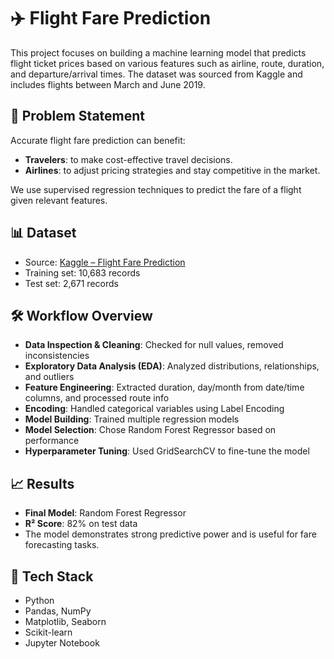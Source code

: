 # ✈️ Flight Fare Prediction

This project focuses on building a machine learning model that predicts flight ticket prices based on various features such as airline, route, duration, and departure/arrival times. The dataset was sourced from Kaggle and includes flights between March and June 2019.

## 📌 Problem Statement

Accurate flight fare prediction can benefit:
- **Travelers**: to make cost-effective travel decisions.
- **Airlines**: to adjust pricing strategies and stay competitive in the market.

We use supervised regression techniques to predict the fare of a flight given relevant features.

## 📊 Dataset

- Source: [Kaggle – Flight Fare Prediction](https://www.kaggle.com/datasets/nikhilmittal/flight-fare-prediction-mh)
- Training set: 10,683 records
- Test set: 2,671 records

## 🛠️ Workflow Overview

- **Data Inspection & Cleaning**: Checked for null values, removed inconsistencies
- **Exploratory Data Analysis (EDA)**: Analyzed distributions, relationships, and outliers
- **Feature Engineering**: Extracted duration, day/month from date/time columns, and processed route info
- **Encoding**: Handled categorical variables using Label Encoding
- **Model Building**: Trained multiple regression models
- **Model Selection**: Chose Random Forest Regressor based on performance
- **Hyperparameter Tuning**: Used GridSearchCV to fine-tune the model

## 📈 Results

- **Final Model**: Random Forest Regressor
- **R² Score**: 82% on test data
- The model demonstrates strong predictive power and is useful for fare forecasting tasks.

## 🧠 Tech Stack

- Python
- Pandas, NumPy
- Matplotlib, Seaborn
- Scikit-learn
- Jupyter Notebook


